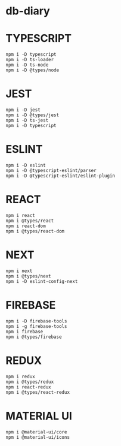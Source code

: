 # db-diary

# TYPESCRIPT

```
npm i -D typescript
npm i -D ts-loader
npm i -D ts-node
npm i -D @types/node

```

# JEST

```
npm i -D jest
npm i -D @types/jest
npm i -D ts-jest
npm i -D typescript
```

# ESLINT

```
npm i -D eslint
npm i -D @typescript-eslint/parser
npm i -D @typescript-eslint/eslint-plugin

```

# REACT

```
npm i react
npm i @types/react
npm i react-dom
npm i @types/react-dom
```

# NEXT

```
npm i next
npm i @types/next
npm i -D eslint-config-next

```

# FIREBASE

```
npm i -D firebase-tools
npm i -g firebase-tools
npm i firebase
npm i @types/firebase
```

# REDUX

```
npm i redux
npm i @types/redux
npm i react-redux
npm i @types/react-redux
```

# MATERIAL UI

```
npm i @material-ui/core
npm i @material-ui/icons

```
